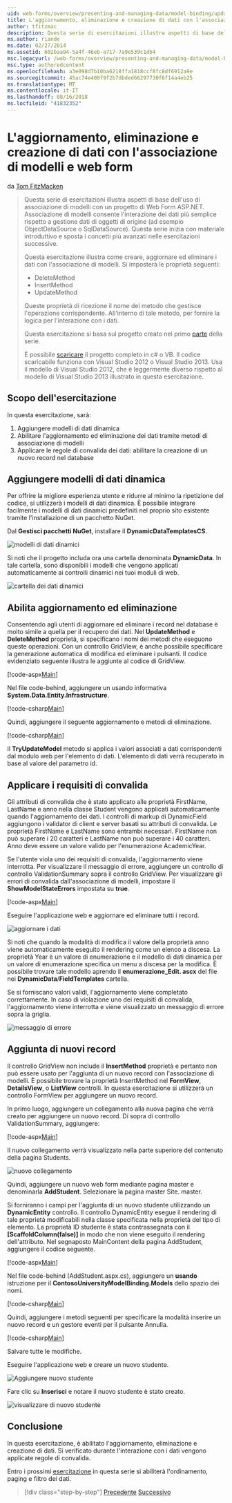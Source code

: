 ```yaml
---
uid: web-forms/overview/presenting-and-managing-data/model-binding/updating-deleting-and-creating-data
title: L'aggiornamento, eliminazione e creazione di dati con l'associazione di modelli e web form | Microsoft Docs
author: tfitzmac
description: Questa serie di esercitazioni illustra aspetti di base dell'uso di associazione di modelli con un progetto di Web Form ASP.NET. Associazione di modelli consente l'interazione dei dati più linee rette-...
ms.author: riande
ms.date: 02/27/2014
ms.assetid: 602baa94-5a4f-46eb-a717-7a9e539c1db4
msc.legacyurl: /web-forms/overview/presenting-and-managing-data/model-binding/updating-deleting-and-creating-data
msc.type: authoredcontent
ms.openlocfilehash: a3e098d7b10ba6218ffa1818ccf8fc8df6912a9e
ms.sourcegitcommit: 45ac74e400f9f2b7dbded66297730f6f14a4eb25
ms.translationtype: MT
ms.contentlocale: it-IT
ms.lasthandoff: 08/16/2018
ms.locfileid: "41832352"
---
```

<a name="updating-deleting-and-creating-data-with-model-binding-and-web-forms"></a>L'aggiornamento, eliminazione e creazione di dati con l'associazione di modelli e web form
====================
da [Tom FitzMacken](https://github.com/tfitzmac)

> Questa serie di esercitazioni illustra aspetti di base dell'uso di associazione di modelli con un progetto di Web Form ASP.NET. Associazione di modelli consente l'interazione dei dati più semplice rispetto a gestione dati di oggetti di origine (ad esempio ObjectDataSource o SqlDataSource). Questa serie inizia con materiale introduttivo e sposta i concetti più avanzati nelle esercitazioni successive.
> 
> Questa esercitazione illustra come creare, aggiornare ed eliminare i dati con l'associazione di modelli. Si imposterà le proprietà seguenti:
> 
> - DeleteMethod
> - InsertMethod
> - UpdateMethod
> 
> Queste proprietà di ricezione il nome del metodo che gestisce l'operazione corrispondente. All'interno di tale metodo, per fornire la logica per l'interazione con i dati.
> 
> Questa esercitazione si basa sul progetto creato nel primo [parte](retrieving-data.md) della serie.
> 
> È possibile [scaricare](https://go.microsoft.com/fwlink/?LinkId=286116) il progetto completo in c# o VB. Il codice scaricabile funziona con Visual Studio 2012 o Visual Studio 2013. Usa il modello di Visual Studio 2012, che è leggermente diverso rispetto al modello di Visual Studio 2013 illustrato in questa esercitazione.


## <a name="what-youll-build"></a>Scopo dell'esercitazione

In questa esercitazione, sarà:

1. Aggiungere modelli di dati dinamica
2. Abilitare l'aggiornamento ed eliminazione dei dati tramite metodi di associazione di modelli
3. Applicare le regole di convalida dei dati: abilitare la creazione di un nuovo record nel database

## <a name="add-dynamic-data-templates"></a>Aggiungere modelli di dati dinamica

Per offrire la migliore esperienza utente e ridurre al minimo la ripetizione del codice, si utilizzerà i modelli di dati dinamica. È possibile integrare facilmente i modelli di dati dinamici predefiniti nel proprio sito esistente tramite l'installazione di un pacchetto NuGet.

Dal **Gestisci pacchetti NuGet**, installare il **DynamicDataTemplatesCS**.

![modelli di dati dinamici](updating-deleting-and-creating-data/_static/image1.png)

Si noti che il progetto includa ora una cartella denominata **DynamicData**. In tale cartella, sono disponibili i modelli che vengono applicati automaticamente ai controlli dinamici nei tuoi moduli di web.

![cartella dei dati dinamici](updating-deleting-and-creating-data/_static/image2.png)

## <a name="enable-updating-and-deleting"></a>Abilita aggiornamento ed eliminazione

Consentendo agli utenti di aggiornare ed eliminare i record nel database è molto simile a quella per il recupero dei dati. Nel **UpdateMethod** e **DeleteMethod** proprietà, si specificano i nomi dei metodi che eseguono queste operazioni. Con un controllo GridView, è anche possibile specificare la generazione automatica di modifica ed eliminare i pulsanti. Il codice evidenziato seguente illustra le aggiunte al codice di GridView.

[!code-aspx[Main](updating-deleting-and-creating-data/samples/sample1.aspx?highlight=4-5)]

Nel file code-behind, aggiungere un usando informativa **System.Data.Entity.Infrastructure**.

[!code-csharp[Main](updating-deleting-and-creating-data/samples/sample2.cs)]

Quindi, aggiungere il seguente aggiornamento e metodi di eliminazione.

[!code-csharp[Main](updating-deleting-and-creating-data/samples/sample3.cs)]

Il **TryUpdateModel** metodo si applica i valori associati a dati corrispondenti dal modulo web per l'elemento di dati. L'elemento di dati verrà recuperato in base al valore del parametro id.

## <a name="enforce-validation-requirements"></a>Applicare i requisiti di convalida

Gli attributi di convalida che è stato applicato alle proprietà FirstName, LastName e anno nella classe Student vengono applicati automaticamente quando l'aggiornamento dei dati. I controlli di markup di DynamicField aggiungono i validator di client e server basati su attributi di convalida. Le proprietà FirstName e LastName sono entrambi necessari. FirstName non può superare i 20 caratteri e LastName non può superare i 40 caratteri. Anno deve essere un valore valido per l'enumerazione AcademicYear.

Se l'utente viola uno dei requisiti di convalida, l'aggiornamento viene interrotta. Per visualizzare il messaggio di errore, aggiungere un controllo di controllo ValidationSummary sopra il controllo GridView. Per visualizzare gli errori di convalida dall'associazione di modelli, impostare il **ShowModelStateErrors** impostata su **true**. 

[!code-aspx[Main](updating-deleting-and-creating-data/samples/sample4.aspx)]

Eseguire l'applicazione web e aggiornare ed eliminare tutti i record.

![aggiornare i dati](updating-deleting-and-creating-data/_static/image3.png)

Si noti che quando la modalità di modifica il valore della proprietà anno viene automaticamente eseguito il rendering come un elenco a discesa. La proprietà Year è un valore di enumerazione e il modello di dati dinamica per un valore di enumerazione specifica un menu a discesa per la modifica. È possibile trovare tale modello aprendo il **enumerazione\_Edit. ascx** del file nei **DynamicData**/**FieldTemplates** cartella.

Se si forniscano valori validi, l'aggiornamento viene completato correttamente. In caso di violazione uno dei requisiti di convalida, l'aggiornamento viene interrotta e viene visualizzato un messaggio di errore sopra la griglia.

![messaggio di errore](updating-deleting-and-creating-data/_static/image4.png)

## <a name="add-new-records"></a>Aggiunta di nuovi record

Il controllo GridView non include il **InsertMethod** proprietà e pertanto non può essere usato per l'aggiunta di un nuovo record con l'associazione di modelli. È possibile trovare la proprietà InsertMethod nel **FormView**, **DetailsView**, o **ListView** controlli. In questa esercitazione si utilizzerà un controllo FormView per aggiungere un nuovo record.

In primo luogo, aggiungere un collegamento alla nuova pagina che verrà creato per aggiungere un nuovo record. Di sopra di controllo ValidationSummary, aggiungere:

[!code-aspx[Main](updating-deleting-and-creating-data/samples/sample5.aspx)]

Il nuovo collegamento verrà visualizzato nella parte superiore del contenuto della pagina Students.

![nuovo collegamento](updating-deleting-and-creating-data/_static/image5.png)

Quindi, aggiungere un nuovo web form mediante pagina master e denominarla **AddStudent**. Selezionare la pagina master Site. master.

Si forniranno i campi per l'aggiunta di un nuovo studente utilizzando un **DynamicEntity** controllo. Il controllo DynamicEntity esegue il rendering di tale proprietà modificabili nella classe specificata nella proprietà del tipo di elemento. La proprietà ID studente è stata contrassegnata con il **[ScaffoldColumn(false)]** in modo che non viene eseguito il rendering dell'attributo. Nel segnaposto MainContent della pagina AddStudent, aggiungere il codice seguente.

[!code-aspx[Main](updating-deleting-and-creating-data/samples/sample6.aspx)]

Nel file code-behind (AddStudent.aspx.cs), aggiungere un **usando** istruzione per il **ContosoUniversityModelBinding.Models** dello spazio dei nomi.

[!code-csharp[Main](updating-deleting-and-creating-data/samples/sample7.cs)]

Quindi, aggiungere i metodi seguenti per specificare la modalità inserire un nuovo record e un gestore eventi per il pulsante Annulla.

[!code-csharp[Main](updating-deleting-and-creating-data/samples/sample8.cs)]

Salvare tutte le modifiche.

Eseguire l'applicazione web e creare un nuovo studente.

![Aggiungere nuovo studente](updating-deleting-and-creating-data/_static/image6.png)

Fare clic su **Inserisci** e notare il nuovo studente è stato creato.

![visualizzare di nuovo studente](updating-deleting-and-creating-data/_static/image7.png)

## <a name="conclusion"></a>Conclusione

In questa esercitazione, è abilitato l'aggiornamento, eliminazione e creazione di dati. Si verificato durante l'interazione con i dati vengono applicate regole di convalida.

Entro i prossimi [esercitazione](sorting-paging-and-filtering-data.md) in questa serie si abiliterà l'ordinamento, paging e filtro dei dati.

> [!div class="step-by-step"]
> [Precedente](retrieving-data.md)
> [Successivo](sorting-paging-and-filtering-data.md)
